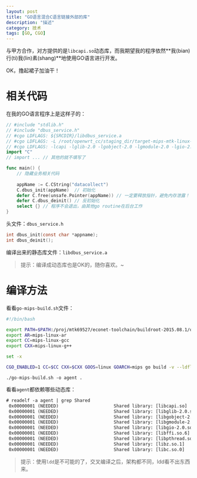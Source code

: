```yaml
---
layout: post
title: "GO语言混合C语言链接外部的库"
description: "描述"
category: 技术
tags: [GO, CGO]
---
```


与甲方合作，对方提供的是`libcapi.so`动态库，而我期望我的程序依然**我(bian)行(ti)我(lin)素(shang)**地使用GO语言进行开发。

OK，撸起裙子加油干！

<!-- more -->

# 相关代码

在我的GO语言程序上是这样子的：

```go
// #include "stdlib.h"
// #include "dbus_service.h"
// #cgo LDFLAGS: ${SRCDIR}/libdbus_service.a
// #cgo LDFLAGS: -L /root/openwrt_cc/staging_dir/target-mips-mtk-linux-uclibc/usr/lib
// #cgo LDFLAGS: -lcapi -lglib-2.0 -lgobject-2.0 -lgmodule-2.0 -lgio-2.0 -lffi -lpthread -lz
import "C"
// import ... // 其他的就不填写了

func main() {
	// 隐藏业务相关代码
	
	appName := C.CString("datacollect")
	C.dbus_init(appName)  // 初始化
	defer C.free(unsafe.Pointer(appName)) // 一定要释放指针，避免内存泄露！
	defer C.dbus_deinit() // 反初始化
	select {} // 程序不会退出，由其他go routine在后台工作
}
```

头文件：`dbus_service.h`

```c
int dbus_init(const char *appname);
int dbus_deinit();
```

编译出来的静态库文件：`libdbus_service.a`

> 提示：编译成动态库也是OK的，随你喜欢。~

# 编译方法

看看`go-mips-build.sh`文件：

```sh
#!/bin/bash

export PATH=$PATH:/proj/mtk69527/econet-toolchain/buildroot-2015.08.1/output/host/usr/bin
export AR=mips-linux-ar
export CC=mips-linux-gcc
export CXX=mips-linux-g++

set -x

CGO_ENABLED=1 CC=$CC CXX=$CXX GOOS=linux GOARCH=mips go build -v --ldflags '-linkmode external' "$@"
```

`./go-mips-build.sh -o agent .`

看看`agent`都依赖哪些动态库：

```txt
# readelf -a agent | grep Shared
 0x00000001 (NEEDED)                     Shared library: [libcapi.so]
 0x00000001 (NEEDED)                     Shared library: [libglib-2.0.so.0]
 0x00000001 (NEEDED)                     Shared library: [libgobject-2.0.so.0]
 0x00000001 (NEEDED)                     Shared library: [libgmodule-2.0.so.0]
 0x00000001 (NEEDED)                     Shared library: [libgio-2.0.so.0]
 0x00000001 (NEEDED)                     Shared library: [libffi.so.6]
 0x00000001 (NEEDED)                     Shared library: [libpthread.so.0]
 0x00000001 (NEEDED)                     Shared library: [libz.so.1]
 0x00000001 (NEEDED)                     Shared library: [libc.so.0]
```

> 提示：使用`ldd`是不可能的了，交叉编译之后，架构都不同，ldd看不出东西来。





